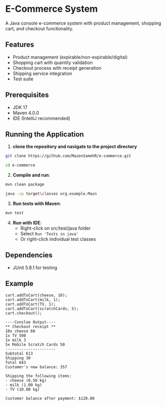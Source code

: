 # E-Commerce System

A Java console e-commerce system with product management, shopping cart, and checkout functionality.

## Features

- Product management (expirable/non-expirable/digital)
- Shopping cart with quantity validation
- Checkout process with receipt generation
- Shipping service integration
- Test suite

## Prerequisites

- JDK 17
- Maven 4.0.0
- IDE (IntelliJ recommended)


## Running the Application

1. **clone the repository and navigate to the project directory**
```bash
git clone https://github.com/MazenSamehR/e-commerce.git
```
```bash
cd e-commerce 
```

2. **Compile and run**:
```bash
mvn clean package
```
```bash
java -cp target\classes org.example.Main
```

3. **Run tests with Maven**:
```bash
mvn test
```
4. **Run with IDE**:
   - Right-click on src/test/java folder
   - Select `Run 'Tests in java'`
   - Or right-click individual test classes

## Dependencies
- JUnit 5.8.1 for testing

## Example
    cart.addToCart(cheese, 10);
    cart.addToCart(milk, 1);
    cart.addToCart(TV, 1);
    cart.addToCart(scratchCards, 5);
    cart.checkout();
    
    ----Consloe Output----
    ** Checkout receipt **
    10x cheese 60
    1x TV 500
    1x milk 3
    5x Mobile Scratch Cards 50
    ----------------------
    Subtotal 613
    Shipping 30
    Total 643
    Customer's new balance: 357
   
    Shipping the following items:
    - cheese (0.50 kg)
    - milk (1.00 kg)
    - TV (10.00 kg)
   
    Customer balance after payment: $120.00

